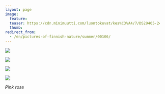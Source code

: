 ```yaml
---
layout: page
image:
  feature:
  teaser: https://cdn.minimuutti.com/luontokuvat/kes%C3%A4/7/DS29405-245px.jpg
  thumb:
redirect_from:
  - /en/pictures-of-finnish-nature/summer/00106/
---
```


![](https://cdn.minimuutti.com/luontokuvat/kes%C3%A4/7/DS29399-800px.jpg)

![](https://cdn.minimuutti.com/luontokuvat/kes%C3%A4/7/DS29437-800px.jpg)

![](https://cdn.minimuutti.com/luontokuvat/kes%C3%A4/7/DS29463-800px.jpg)

![](https://cdn.minimuutti.com/luontokuvat/kes%C3%A4/7/DS29466-800px.jpg)

*Pink rose*
